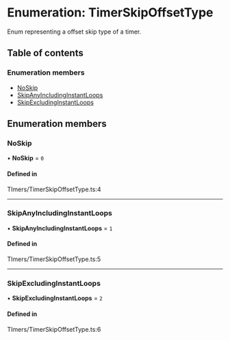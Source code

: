 # Enumeration: TimerSkipOffsetType

Enum representing a offset skip type of a timer.

## Table of contents

### Enumeration members

- [NoSkip](../wiki/TimerSkipOffsetType#noskip)
- [SkipAnyIncludingInstantLoops](../wiki/TimerSkipOffsetType#skipanyincludinginstantloops)
- [SkipExcludingInstantLoops](../wiki/TimerSkipOffsetType#skipexcludinginstantloops)

## Enumeration members

### NoSkip

• **NoSkip** = `0`

#### Defined in

TImers/TimerSkipOffsetType.ts:4

___

### SkipAnyIncludingInstantLoops

• **SkipAnyIncludingInstantLoops** = `1`

#### Defined in

TImers/TimerSkipOffsetType.ts:5

___

### SkipExcludingInstantLoops

• **SkipExcludingInstantLoops** = `2`

#### Defined in

TImers/TimerSkipOffsetType.ts:6
